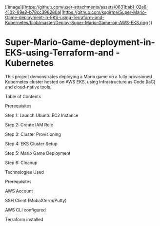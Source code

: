 ![image]([https://github.com/user-attachments/assets/0631bab1-02a6-4102-89e2-b78cc398280a](https://github.com/ksgirme/Super-Mario-Game-deployment-in-EKS-using-Terraform-and-Kubernetes/blob/master/Deploy-Super-Mario-Game-on-AWS-EKS.png
))

# Super-Mario-Game-deployment-in-EKS-using-Terraform-and -Kubernetes
This project demonstrates deploying a Mario game on a fully provisioned Kubernetes cluster hosted on AWS EKS, using Infrastructure as Code (IaC) and cloud-native tools.

Table of Contents

Prerequisites

Step 1: Launch Ubuntu EC2 Instance

Step 2: Create IAM Role

Step 3: Cluster Provisioning

Step 4: EKS Cluster Setup

Step 5: Mario Game Deployment

Step 6: Cleanup

Technologies Used

Prerequisites

AWS Account

SSH Client (MobaXterm/Putty)

AWS CLI configured

Terraform installed
